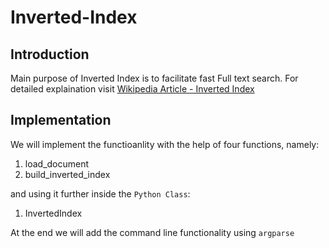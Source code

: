 # Inverted-Index

## Introduction
Main purpose of Inverted Index is to facilitate fast Full text search. For detailed explaination visit [Wikipedia Article - Inverted Index](https://en.wikipedia.org/wiki/Inverted_index)

## Implementation
We will implement the functioanlity with the help of four functions, namely:
1. load_document
2. build_inverted_index

and using it further inside the `Python Class`:
1. InvertedIndex

At the end we will add the command line functionality using `argparse`
